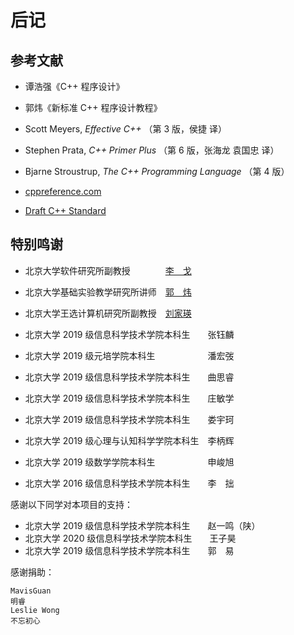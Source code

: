 # 后记

## 参考文献

- 谭浩强《C++ 程序设计》
- 郭炜《新标准 C++ 程序设计教程》
- Scott Meyers, *Effective C++* （第 3 版，侯捷 译）
- Stephen Prata, *C++ Primer Plus* （第 6 版，张海龙 袁国忠 译）
- Bjarne Stroustrup, *The C++ Programming Language* （第 4 版）


- [cppreference.com](https://zh.cppreference.com)
- [Draft C++ Standard](http://eel.is/c++draft/)

## 特别鸣谢

- 北京大学软件研究所副教授　　　　[李　戈](http://sei.pku.edu.cn/~lige/index_zh.html)
- 北京大学基础实验教学研究所讲师　[郭　炜](http://eecs.pku.edu.cn/info/1330/5864.htm)
- 北京大学王选计算机研究所副教授　[刘家瑛](http://39.96.165.147/people/liujiaying.html)


- 北京大学 2019 级信息科学技术学院本科生　　张钰麟
- 北京大学 2019 级元培学院本科生　　　　　　潘宏弢
- 北京大学 2019 级信息科学技术学院本科生　　曲思睿
- 北京大学 2019 级信息科学技术学院本科生　　庄敏学
- 北京大学 2019 级信息科学技术学院本科生　　娄宇珂
- 北京大学 2019 级心理与认知科学学院本科生　李柄辉
- 北京大学 2019 级数学学院本科生　　　　　　申峻旭
- 北京大学 2016 级信息科学技术学院本科生　　李　拙

感谢以下同学对本项目的支持：
- 北京大学 2019 级信息科学技术学院本科生　　赵一鸣（陕）
- 北京大学 2020 级信息科学技术学院本科生　　王子昊
- 北京大学 2019 级信息科学技术学院本科生　　郭　易

感谢捐助：
```
MavisGuan
明睿
Leslie Wong
不忘初心
```
